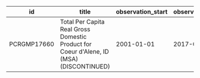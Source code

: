 | id          | title                                                                                   | observation_start   | observation_end   |
|-------------|-----------------------------------------------------------------------------------------|---------------------|-------------------|
| PCRGMP17660 | Total Per Capita Real Gross Domestic Product for Coeur d'Alene, ID (MSA) (DISCONTINUED) | 2001-01-01          | 2017-01-01        |